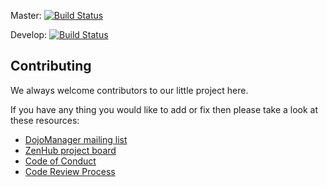 Master: [![Build Status](https://travis-ci.org/i-am-dev/DojoManager.svg?branch=master)](https://travis-ci.org/i-am-dev/DojoManager)

Develop: [![Build Status](https://travis-ci.org/i-am-dev/DojoManager.svg?branch=develop)](https://travis-ci.org/i-am-dev/DojoManager)

## Contributing
We always welcome contributors to our little project here.

If you have any thing you would like to add or fix then please take a look at these resources:
* [DojoManager mailing list](https://groups.google.com/forum/#!forum/dojomanager)
* [ZenHub project board](https://github.com/Buzzcube/DojoManager#boards?repos=91454773)
* [Code of Conduct](https://github.com/Buzzcube/DojoManager/blob/master/CODEOFCONDUCT.md)
* [Code Review Process](https://github.com/Buzzcube/DojoManager/blob/master/CODEREVIEW.md)